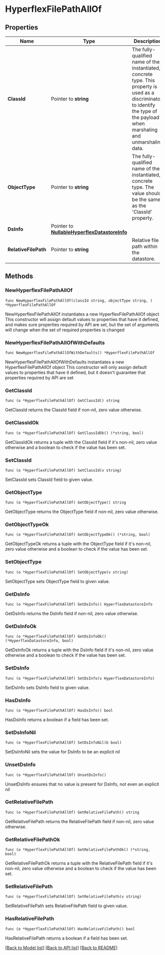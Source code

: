 # HyperflexFilePathAllOf

## Properties

Name | Type | Description | Notes
------------ | ------------- | ------------- | -------------
**ClassId** | Pointer to **string** | The fully-qualified name of the instantiated, concrete type. This property is used as a discriminator to identify the type of the payload when marshaling and unmarshaling data. | [default to "hyperflex.FilePath"]
**ObjectType** | Pointer to **string** | The fully-qualified name of the instantiated, concrete type. The value should be the same as the &#39;ClassId&#39; property. | [default to "hyperflex.FilePath"]
**DsInfo** | Pointer to [**NullableHyperflexDatastoreInfo**](hyperflex.DatastoreInfo.md) |  | [optional] 
**RelativeFilePath** | Pointer to **string** | Relative file path within the datastore. | [optional] [readonly] 

## Methods

### NewHyperflexFilePathAllOf

`func NewHyperflexFilePathAllOf(classId string, objectType string, ) *HyperflexFilePathAllOf`

NewHyperflexFilePathAllOf instantiates a new HyperflexFilePathAllOf object
This constructor will assign default values to properties that have it defined,
and makes sure properties required by API are set, but the set of arguments
will change when the set of required properties is changed

### NewHyperflexFilePathAllOfWithDefaults

`func NewHyperflexFilePathAllOfWithDefaults() *HyperflexFilePathAllOf`

NewHyperflexFilePathAllOfWithDefaults instantiates a new HyperflexFilePathAllOf object
This constructor will only assign default values to properties that have it defined,
but it doesn't guarantee that properties required by API are set

### GetClassId

`func (o *HyperflexFilePathAllOf) GetClassId() string`

GetClassId returns the ClassId field if non-nil, zero value otherwise.

### GetClassIdOk

`func (o *HyperflexFilePathAllOf) GetClassIdOk() (*string, bool)`

GetClassIdOk returns a tuple with the ClassId field if it's non-nil, zero value otherwise
and a boolean to check if the value has been set.

### SetClassId

`func (o *HyperflexFilePathAllOf) SetClassId(v string)`

SetClassId sets ClassId field to given value.


### GetObjectType

`func (o *HyperflexFilePathAllOf) GetObjectType() string`

GetObjectType returns the ObjectType field if non-nil, zero value otherwise.

### GetObjectTypeOk

`func (o *HyperflexFilePathAllOf) GetObjectTypeOk() (*string, bool)`

GetObjectTypeOk returns a tuple with the ObjectType field if it's non-nil, zero value otherwise
and a boolean to check if the value has been set.

### SetObjectType

`func (o *HyperflexFilePathAllOf) SetObjectType(v string)`

SetObjectType sets ObjectType field to given value.


### GetDsInfo

`func (o *HyperflexFilePathAllOf) GetDsInfo() HyperflexDatastoreInfo`

GetDsInfo returns the DsInfo field if non-nil, zero value otherwise.

### GetDsInfoOk

`func (o *HyperflexFilePathAllOf) GetDsInfoOk() (*HyperflexDatastoreInfo, bool)`

GetDsInfoOk returns a tuple with the DsInfo field if it's non-nil, zero value otherwise
and a boolean to check if the value has been set.

### SetDsInfo

`func (o *HyperflexFilePathAllOf) SetDsInfo(v HyperflexDatastoreInfo)`

SetDsInfo sets DsInfo field to given value.

### HasDsInfo

`func (o *HyperflexFilePathAllOf) HasDsInfo() bool`

HasDsInfo returns a boolean if a field has been set.

### SetDsInfoNil

`func (o *HyperflexFilePathAllOf) SetDsInfoNil(b bool)`

 SetDsInfoNil sets the value for DsInfo to be an explicit nil

### UnsetDsInfo
`func (o *HyperflexFilePathAllOf) UnsetDsInfo()`

UnsetDsInfo ensures that no value is present for DsInfo, not even an explicit nil
### GetRelativeFilePath

`func (o *HyperflexFilePathAllOf) GetRelativeFilePath() string`

GetRelativeFilePath returns the RelativeFilePath field if non-nil, zero value otherwise.

### GetRelativeFilePathOk

`func (o *HyperflexFilePathAllOf) GetRelativeFilePathOk() (*string, bool)`

GetRelativeFilePathOk returns a tuple with the RelativeFilePath field if it's non-nil, zero value otherwise
and a boolean to check if the value has been set.

### SetRelativeFilePath

`func (o *HyperflexFilePathAllOf) SetRelativeFilePath(v string)`

SetRelativeFilePath sets RelativeFilePath field to given value.

### HasRelativeFilePath

`func (o *HyperflexFilePathAllOf) HasRelativeFilePath() bool`

HasRelativeFilePath returns a boolean if a field has been set.


[[Back to Model list]](../README.md#documentation-for-models) [[Back to API list]](../README.md#documentation-for-api-endpoints) [[Back to README]](../README.md)


